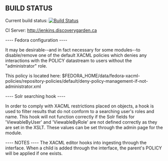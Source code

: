 BUILD STATUS
------------
Current build status:
[![Build Status](https://travis-ci.org/Islandora/islandora_xacml_editor.png?branch=7.x)](https://travis-ci.org/Islandora/islandora_xacml_editor)

CI Server:
http://jenkins.discoverygarden.ca

---- Fedora configuration ----

It may be desirable--and in fact necessary for some modules--to disable/remove
one of the default XACML policies which denies any interactions with the
POLICY datastream to users without the "administrator" role.

This policy is located here:
$FEDORA_HOME/data/fedora-xacml-policies/repository-policies/default/deny-policy-management-if-not-administrator.xml

---- Solr searching hook ----

In order to comply with XACML restrictions placed on objects, a hook is used to filter results that do not conform to a searching user's roles and name.
This hook will not function correctly if the Solr fields for 'ViewableByUser' and 'ViewableByRole' are not defined correctly as they are set in the XSLT.
These values can be set through the admin page for the module.

---- NOTES ----
The XACML editor hooks into ingesting through the interface. When a child is added through the interface, the parent's POLICY will be applied if one exists.
